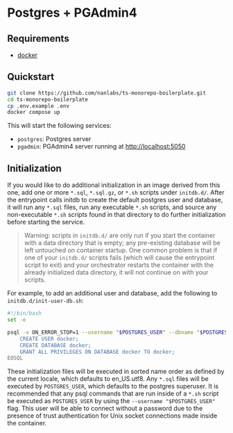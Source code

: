 # Postgres + PGAdmin4

## Requirements

- [docker](https://www.docker.com/)

## Quickstart

```sh
git clone https://github.com/nanlabs/ts-monorepo-boilerplate.git
cd ts-monorepo-boilerplate
cp .env.example .env
docker compose up
```

This will start the following services:

- `postgres`: Postgres server
- `pgadmin`: PGAdmin4 server running at [http://localhost:5050](http://localhost:5050)

## Initialization

If you would like to do additional initialization in an image derived from this one, add one or more `*.sql`, `*.sql.gz`, or `*.sh` scripts under `initdb.d/`. After the entrypoint calls initdb to create the default postgres user and database, it will run any `*.sql` files, run any executable `*.sh` scripts, and source any non-executable `*.sh` scripts found in that directory to do further initialization before starting the service.

> Warning: scripts in `initdb.d/` are only run if you start the container with a data directory that is empty; any pre-existing database will be left untouched on container startup. One common problem is that if one of your `initdb.d/` scripts fails (which will cause the entrypoint script to exit) and your orchestrator restarts the container with the already initialized data directory, it will not continue on with your scripts.

For example, to add an additional user and database, add the following to `initdb.d/init-user-db.sh`:

```sh
#!/bin/bash
set -e

psql -v ON_ERROR_STOP=1 --username "$POSTGRES_USER" --dbname "$POSTGRES_DB" <<-EOSQL
    CREATE USER docker;
    CREATE DATABASE docker;
    GRANT ALL PRIVILEGES ON DATABASE docker TO docker;
EOSQL
```

These initialization files will be executed in sorted name order as defined by the current locale, which defaults to en_US.utf8. Any `*.sql` files will be executed by `POSTGRES_USER`, which defaults to the postgres superuser. It is recommended that any psql commands that are run inside of a `*.sh` script be executed as `POSTGRES_USER` by using the `--username "$POSTGRES_USER"` flag. This user will be able to connect without a password due to the presence of trust authentication for Unix socket connections made inside the container.
